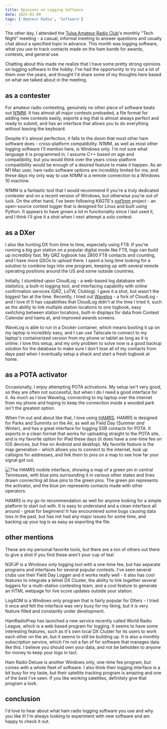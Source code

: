 ```yaml
---
title: Opinions on Logging Software
date: 2025-01-09
tags: ['Amateur Radio', 'Software']
---
```


The other day, I attended the [Tulsa Amateur Radio Club](https://w5ias.com)'s monthly "Tech Night" meeting - a casual, informal meeting to answer questions and usually chat about a specified topic in advance. This month was logging software, what you use to track contacts made on the ham bands for awards, contests, and general use.

Chatting about this made me realize that I have some pretty strong opinions on logging software in the hobby. I've had the opportunity to try out a lot of them over the years, and thought I'd share some of my thoughts here based on what we talked about in the meeting.

## as a contester

For amateur radio contesting, genuinely no other piece of software beats out [N1MM](https://n1mmwp.hamdocs.com/). It has almost all major contests preloaded, a file format for adding new contests easily, exports a log that is almost always perfect and ready to submit, and has an interface that allows you to do everything without leaving the keyboard.

Despite it's almost perfection, it falls to the doom that most other ham software does - cross-platform compatibility. N1MM, as well as most other logging software I'll mention here, is Windows only. I'm not sure what language it is programmed in, I assume C++ based on age and compatibility, but you would think over the years cross-platform compatibility would be enough of a desired feature to make it happen. As an M1 Mac user, ham radio software options are incredibly limited for me, and these days my only way to use N1MM is a remote connection to a Windows 10 machine. 

N1MM is a fantastic tool that I would recommend if you're a truly dedicated contester and on a recent version of Windows, but otherwise you're out of luck. On the other hand, I've been following K6GTE's [not1mm](https://github.com/mbridak/not1mm) project - an open-source contest logger that is designed for Linux and built using Python. It appears to have grown a lot in functionality since I last used it, and I think I'll give it a shot when I next attempt a solo contest.

## as a DXer

I also like hunting DX from time to time, especially using FT8. If you're running a big gun station on a popular digital mode like FT8, logs can build up incredibly fast. My QRZ logbook has 2800 FT8 contacts and counting, and I have more QSOs to upload there. I spent a long time looking for a solution to combine logs into one program, keeping up with several remote operating positions around the US and some outside countries. 

Initially, I stumbled upon CloudLog - a web-based log database with statistics, a built-in logging tool, and interfacing capability with online confirmation services (QRZ, LoTW, Clublog). I gave it a shot, but wasn't the biggest fan at the time. Recently, I tried out [Wavelog](https://www.wavelog.org/) - a fork of CloudLog - and I love it! It has capabilities that CloudLog didn't at the time I tried it, such as the ability to link multiple station locations to one logbook, easy switching between station locations, built-in displays for data from Contest Calendar and hams.at, and improved awards screens.

WaveLog is able to run in a Docker container, which means booting it up on my laptop is incredibly easy, and I can use Tailscale to connect to my laptop's containerized version from my phone or tablet as long as it is online. I love this setup, and my only problem to solve now is a good backup solution for the database to make sure I don't lose all of my contacts from days past when I eventually setup a shack and start a fresh logbook at home.

## as a POTA activator

Occasionally, I enjoy attempting POTA activations. My setup isn't very good, so they are often not successful, but when I do I need a good interface for it. As much as I love Wavelog, connecting to my laptop over the internet from my phone and hoping to keep the connection inside a wooded park isn't the greatest option.

When I'm out and about like that, I love using [HAMRS](https://hamrs.app). HAMRS is designed for Parks and Summits on the Air, as well as Field Day (Summer *and* Winter), and has a great interface for logging SSB contacts for POTA. It exports in a clean format that works for uploading straight to the POTA site, and is my favorite option for iPad these days (it does have a one-time fee on iOS devices, but free on Android and desktop). My favorite feature is the map generation - which allows you to connect to the internet, look up callsigns for addresses, and link them to pins on a map to see how far your signal got out.

<img webc:is="eleventy-image" src="/imgs/hamrs_map_example.jpeg" alt="The HAMRS mobile interface, showing a map of a green pin in central Tennessee, with blue pins surrounding it in various other states and lines drawn connecting all blue pins to the green pins. The green pin represents the activator, and the blue pin represents contacts made with other operators.">

HAMRS is my go-to recommendation as well for anyone looking for a simple platform to start out with. It is easy to understand and a clean interface all around - great for beginners! It has encountered some bugs causing data loss in the past, but has not had any major issues for some time, and backing up your log is as easy as exporting the file.

## other mentions

These are my personal favorite tools, but there are a ton of others out there to give a shot if you find these aren't your cup of tea!

N3FJP is a Windows only logging tool with a one-time fee, but has separate programs and interfaces for several popular contests. I've seen several clubs use their Field Day Logger and it works really well - it also has cool features to integrate a telnet DX Cluster, the ability to link together several loggers for a multi-station contesting team, and a cool feature to generate an HTML webpage for live score updates outside your station.

Log4OM is a Windows only program that is fairly popular for DXers - I tried it once and felt the interface was very busy for my liking, but it is very feature filled and constantly under development.

HamRadioPrep has launched a new service recently called World Radio League, which is a web based program for logging. It seems to have some interesting features, such as it's own local DX Cluster for its users to work each other on the air, but it seems to still be building up. It is also a monthly subscription service, which I'm not a fan of for software that manages data like this. I believe you should own your data, and not be beholden to anyone for money to keep your logs in tact.

Ham Radio Deluxe is another Windows only, one-time fee program, but comes with a whole fleet of software. I also think their logging interface is a bit busy for my taste, but their satellite tracking program is amazing and one of the best I've seen. If you like working satellites, definitely give that program a look.

## conclusion

I'd love to hear about what ham radio logging software you use and why you like it! I'm always looking to experiment with new software and am happy to check it out.